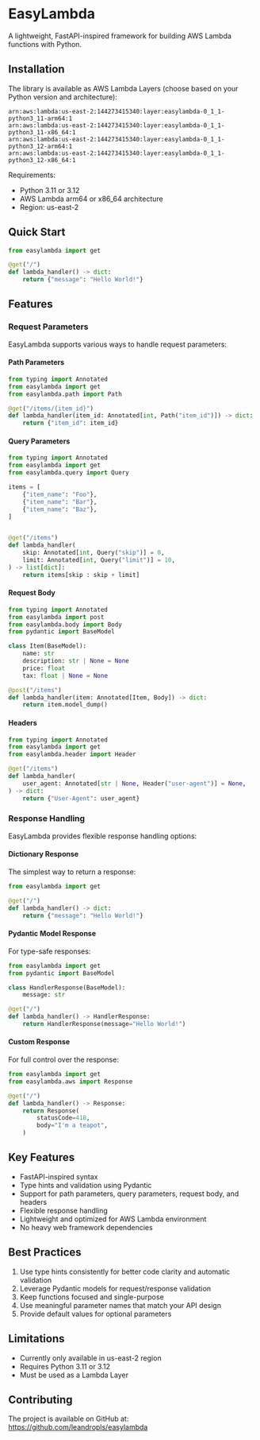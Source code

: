 # EasyLambda

A lightweight, FastAPI-inspired framework for building AWS Lambda functions with Python.

## Installation

The library is available as AWS Lambda Layers (choose based on your Python
version and architecture):

```
arn:aws:lambda:us-east-2:144273415340:layer:easylambda-0_1_1-python3_11-arm64:1
arn:aws:lambda:us-east-2:144273415340:layer:easylambda-0_1_1-python3_11-x86_64:1
arn:aws:lambda:us-east-2:144273415340:layer:easylambda-0_1_1-python3_12-arm64:1
arn:aws:lambda:us-east-2:144273415340:layer:easylambda-0_1_1-python3_12-x86_64:1
```

Requirements:
- Python 3.11 or 3.12
- AWS Lambda arm64 or x86_64 architecture
- Region: us-east-2

## Quick Start

```python
from easylambda import get

@get("/")
def lambda_handler() -> dict:
    return {"message": "Hello World!"}
```

## Features

### Request Parameters

EasyLambda supports various ways to handle request parameters:

#### Path Parameters

```python
from typing import Annotated
from easylambda import get
from easylambda.path import Path

@get("/items/{item_id}")
def lambda_handler(item_id: Annotated[int, Path("item_id")]) -> dict:
    return {"item_id": item_id}
```

#### Query Parameters

```python
from typing import Annotated
from easylambda import get
from easylambda.query import Query

items = [
    {"item_name": "Foo"},
    {"item_name": "Bar"},
    {"item_name": "Baz"},
]


@get("/items")
def lambda_handler(
    skip: Annotated[int, Query("skip")] = 0,
    limit: Annotated[int, Query("limit")] = 10,
) -> list[dict]:
    return items[skip : skip + limit]
```

#### Request Body

```python
from typing import Annotated
from easylambda import post
from easylambda.body import Body
from pydantic import BaseModel

class Item(BaseModel):
    name: str
    description: str | None = None
    price: float
    tax: float | None = None

@post("/items")
def lambda_handler(item: Annotated[Item, Body]) -> dict:
    return item.model_dump()
```

#### Headers

```python
from typing import Annotated
from easylambda import get
from easylambda.header import Header

@get("/items")
def lambda_handler(
    user_agent: Annotated[str | None, Header("user-agent")] = None,
) -> dict:
    return {"User-Agent": user_agent}
```

### Response Handling

EasyLambda provides flexible response handling options:

#### Dictionary Response

The simplest way to return a response:

```python
from easylambda import get

@get("/")
def lambda_handler() -> dict:
    return {"message": "Hello World!"}
```

#### Pydantic Model Response

For type-safe responses:

```python
from easylambda import get
from pydantic import BaseModel

class HandlerResponse(BaseModel):
    message: str

@get("/")
def lambda_handler() -> HandlerResponse:
    return HandlerResponse(message="Hello World!")
```

#### Custom Response

For full control over the response:

```python
from easylambda import get
from easylambda.aws import Response

@get("/")
def lambda_handler() -> Response:
    return Response(
        statusCode=418,
        body="I'm a teapot",
    )
```

## Key Features

- FastAPI-inspired syntax
- Type hints and validation using Pydantic
- Support for path parameters, query parameters, request body, and headers
- Flexible response handling
- Lightweight and optimized for AWS Lambda environment
- No heavy web framework dependencies

## Best Practices

1. Use type hints consistently for better code clarity and automatic validation
2. Leverage Pydantic models for request/response validation
3. Keep functions focused and single-purpose
4. Use meaningful parameter names that match your API design
5. Provide default values for optional parameters

## Limitations

- Currently only available in us-east-2 region
- Requires Python 3.11 or 3.12
- Must be used as a Lambda Layer

## Contributing

The project is available on GitHub at: https://github.com/leandropls/easylambda
